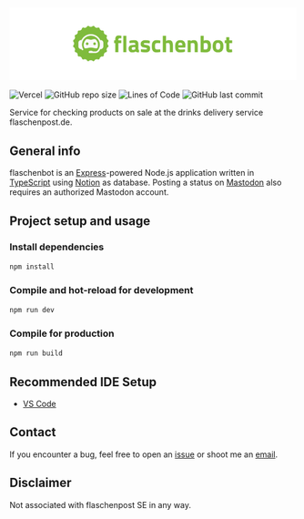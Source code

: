 ![flaschenbot](./img/logo-github.png?raw=true 'flaschenbot Logo')

![Vercel](https://therealsujitk-vercel-badge.vercel.app/?app=flaschenbot&style=flat-square&logo=false) ![GitHub repo size](https://img.shields.io/github/repo-size/hendrikmitk/flaschenbot?style=flat-square) ![Lines of Code](https://aschey.tech/tokei/github/hendrikmitk/flaschenbot?style=flat-square) ![GitHub last commit](https://img.shields.io/github/last-commit/hendrikmitk/flaschenbot?color=red&style=flat-square)

Service for checking products on sale at the drinks delivery service flaschenpost.de.

## General info

flaschenbot is an [Express](https://expressjs.com/)-powered Node.js application written in [TypeScript](https://www.typescriptlang.org/) using [Notion](https://www.notion.so/) as database. Posting a status on [Mastodon](https://docs.joinmastodon.org/client/intro/) also requires an authorized Mastodon account.

## Project setup and usage

### Install dependencies

```sh
npm install
```

### Compile and hot-reload for development

```sh
npm run dev
```

### Compile for production

```sh
npm run build
```

## Recommended IDE Setup

- [VS Code](https://code.visualstudio.com/)

## Contact

If you encounter a bug, feel free to open an [issue] or shoot me an [email].

[issue]: https://github.com/hendrikmitk/flaschenbot/issues
[email]: mailto:bugs@hendrikharlichs.de

## Disclaimer

Not associated with flaschenpost SE in any way.
